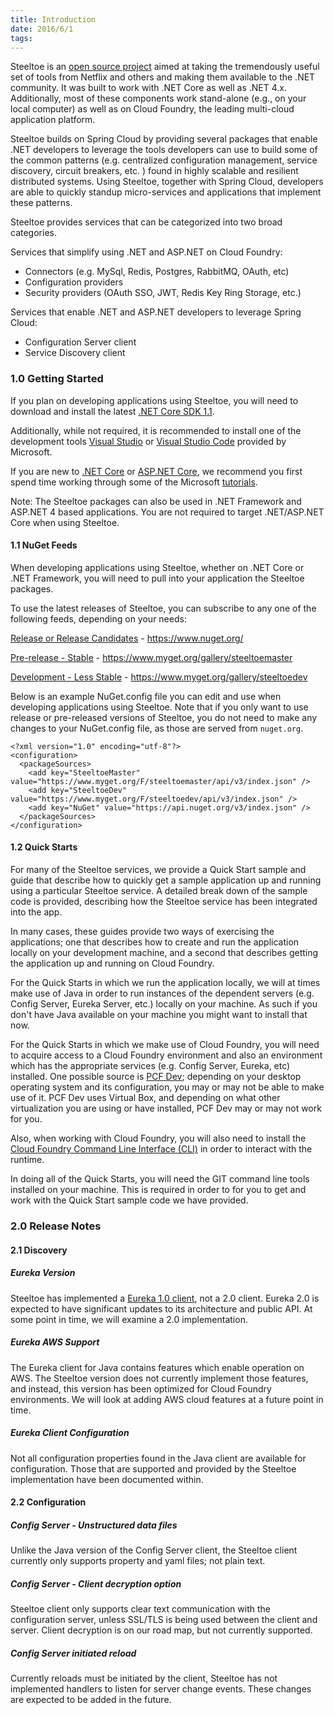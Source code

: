 ```yaml
---
title: Introduction
date: 2016/6/1
tags:
---
```


Steeltoe is an [open source project](https://github.com/SteeltoeOSS) aimed at taking the tremendously useful set of tools from Netflix and others and making them available to the .NET community. It was built to work with .NET Core as well as .NET 4.x.  Additionally, most of these components work stand-alone (e.g., on  your local computer) as well as on Cloud Foundry, the leading multi-cloud application platform. 

Steeltoe builds on Spring Cloud by providing several packages that enable .NET developers to leverage the tools developers can use to build some of the common patterns (e.g. centralized configuration management, service discovery, circuit breakers, etc. ) found in highly scalable and resilient distributed systems. Using Steeltoe, together with Spring Cloud, developers are able to quickly standup micro-services and applications that implement these patterns. 

Steeltoe provides services that can be categorized into two broad categories.

Services that simplify using .NET and ASP.NET on Cloud Foundry:

* Connectors (e.g. MySql, Redis, Postgres, RabbitMQ, OAuth, etc)
* Configuration providers
* Security providers (OAuth SSO, JWT, Redis Key Ring Storage, etc.)

Services that enable .NET and ASP.NET developers to leverage Spring Cloud:

* Configuration Server client 
* Service Discovery client

### 1.0 Getting Started
If you plan on developing applications using Steeltoe, you will need to download and install the latest [.NET Core SDK 1.1](https://www.microsoft.com/net/download/core). 

Additionally, while not required, it is recommended to install one of the development tools [Visual Studio](https://www.visualstudio.com/) or [Visual Studio Code](https://code.visualstudio.com/) provided by Microsoft.

If you are new to [.NET Core](https://docs.microsoft.com/en-us/dotnet/articles/core/) or [ASP.NET Core](https://docs.microsoft.com/en-us/aspnet/core/), we recommend you first spend time working through some of the Microsoft [tutorials](https://docs.microsoft.com/en-us/aspnet/core/getting-started).

Note: The Steeltoe packages can also be used in .NET Framework and ASP.NET 4 based applications. You are not required to target .NET/ASP.NET Core when using Steeltoe.

#### 1.1 NuGet Feeds
When developing applications using Steeltoe, whether on .NET Core or .NET Framework, you will need to pull into your application the Steeltoe packages.

To use the latest releases of Steeltoe, you can subscribe to any one of the following feeds, depending on your needs:

[Release or Release Candidates](https://www.nuget.org/) - https://www.nuget.org/

[Pre-release - Stable](https://www.myget.org/gallery/steeltoemaster) - https://www.myget.org/gallery/steeltoemaster

[Development - Less Stable](https://www.myget.org/gallery/steeltoedev) - https://www.myget.org/gallery/steeltoedev

Below is an example NuGet.config file you can edit and use when developing applications using Steeltoe.  Note that if you only want to use release or pre-released versions of Steeltoe, you do not need to make any changes to your NuGet.config file, as those are served from `nuget.org`.

```
<?xml version="1.0" encoding="utf-8"?>
<configuration>
  <packageSources>
    <add key="SteeltoeMaster" value="https://www.myget.org/F/steeltoemaster/api/v3/index.json" />
    <add key="SteeltoeDev" value="https://www.myget.org/F/steeltoedev/api/v3/index.json" />
    <add key="NuGet" value="https://api.nuget.org/v3/index.json" />
  </packageSources>
</configuration>
```

#### 1.2 Quick Starts

For many of the Steeltoe services, we provide a Quick Start sample and guide that describe how to quickly get a sample application up and running using a particular Steeltoe service. A detailed break down of the sample code is provided, describing how the Steeltoe service has been integrated into the app.

In many cases, these guides provide two ways of exercising the applications; one that describes how to create and run the application locally on your development machine, and a second that describes getting the application up and running on Cloud Foundry. 

For the Quick Starts in which we run the application locally, we will at times make use of Java in order to run instances of the dependent servers (e.g. Config Server, Eureka Server, etc.) locally on your machine. As such if you don't have Java available on your machine you might want to install that now.  

For the Quick Starts in which we make use of Cloud Foundry, you will need to acquire access to a Cloud Foundry environment and also an environment which has the appropriate services (e.g. Config Server, Eureka, etc) installed. One possible source is [PCF Dev](https://docs.pivotal.io/pcf-dev/); depending on your desktop operating system and its configuration, you may or may not be able to make use of it.  PCF Dev uses Virtual Box, and depending on what other virtualization you are using or have installed, PCF Dev may or may not work for you.  

Also, when working with Cloud Foundry, you will also need to install the [Cloud Foundry Command Line Interface (CLI)](https://github.com/cloudfoundry/cli/releases) in order to interact with the runtime. 

In doing all of the Quick Starts, you will need the GIT command line tools installed on your machine. This is required in order to for you to get and work with the Quick Start sample code we have provided.

### 2.0 Release Notes

#### 2.1 Discovery

##### Eureka Version
Steeltoe has implemented a [Eureka 1.0 client](https://github.com/Netflix/eureka/wiki), not a 2.0 client. Eureka 2.0 is expected to have significant updates to its architecture and public API. At some point in time, we will examine a 2.0 implementation.

##### Eureka AWS Support 
The Eureka client for Java contains features which enable operation on AWS.  The Steeltoe version does not currently implement those features, and instead, this version has been optimized for Cloud Foundry environments. We will look at adding AWS cloud features at a future point in time.

##### Eureka Client Configuration
Not all configuration properties found in the Java client are available for configuration. Those that are supported and provided by the Steeltoe implementation have been documented within.

#### 2.2 Configuration

##### Config Server - Unstructured data files
Unlike the Java version of the Config Server client, the Steeltoe client currently only supports property and yaml files; not plain text.

##### Config Server - Client decryption option
Steeltoe client only supports clear text communication with the configuration server, unless SSL/TLS is being used between the client and server. Client decryption is on our road map, but not currently supported. 

##### Config Server initiated reload
Currently reloads must be initiated by the client, Steeltoe has not implemented handlers to listen for server change events.  These changes are expected to be added in the future.